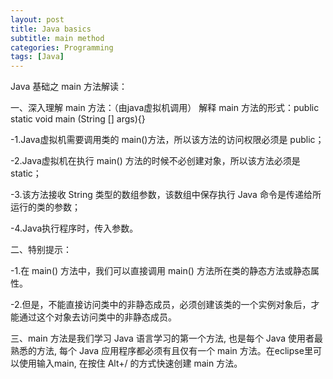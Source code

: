 ```yaml
---
layout: post
title: Java basics
subtitle: main method
categories: Programming
tags: [Java]
---
```


Java 基础之 main 方法解读：

一、深入理解 main 方法：（由java虚拟机调用）
解释 main 方法的形式：public static void main (String [] args){}

-1.Java虚拟机需要调用类的 main()方法，所以该方法的访问权限必须是 public；

-2.Java虚拟机在执行 main() 方法的时候不必创建对象，所以该方法必须是 static；

-3.该方法接收 String 类型的数组参数，该数组中保存执行 Java 命令是传递给所运行的类的参数；

-4.Java执行程序时，传入参数。

二、特别提示：

-1.在 main() 方法中，我们可以直接调用 main() 方法所在类的静态方法或静态属性。

-2.但是，不能直接访问类中的非静态成员，必须创建该类的一个实例对象后，才能通过这个对象去访问类中的非静态成员。

三、main 方法是我们学习 Java 语言学习的第一个方法, 也是每个 Java 使用者最熟悉的方法, 每个 Java 应用程序都必须有且仅有一个 main 方法。在eclipse里可以使用输入main, 在按住 Alt+/ 的方式快速创建 main 方法。
